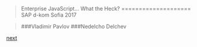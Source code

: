 >
> Enterprise JavaScript... What the Heck?
====================
> SAP d-kom Sofia 2017

> ###Vladimir Pavlov
> ###Nedelcho Delchev


[next](1_welcome.md)

